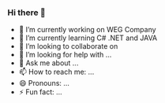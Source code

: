 ### Hi there 👋

- 🔭 I’m currently working on WEG Company
- 🌱 I’m currently learning C# .NET and JAVA
- 👯 I’m looking to collaborate on 
- 🤔 I’m looking for help with ...
- 💬 Ask me about ...
- 📫 How to reach me: ...
- 😄 Pronouns: ...
- ⚡ Fun fact: ...
